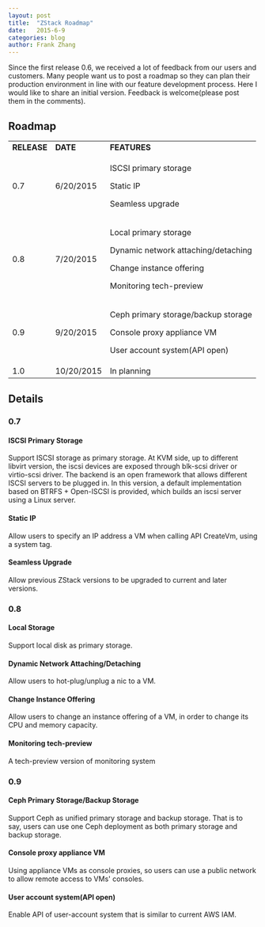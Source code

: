 ```yaml
---
layout: post
title:  "ZStack Roadmap"
date:   2015-6-9
categories: blog
author: Frank Zhang
---
```


Since the first release 0.6, we received a lot of feedback from our users and customers. Many people want us to post a
roadmap so they can plan their production environment in line with our feature development process. Here I would like to
share an initial version. Feedback is welcome(please post them in the comments).

## Roadmap

<table class="table table-bordered black-table">
  <tr>
    <td><b>RELEASE</b></td>
    <td><b>DATE</b></td>
    <td><b>FEATURES</b></td>
  </tr>
  <tr>
    <td>0.7</td>
    <td>6/20/2015</td>
    <td>
        <p>ISCSI primary storage</p>
        <p>Static IP</p>
        <p>Seamless upgrade</p>
    </td>
  </tr>
  <tr>
    <td>0.8</td>
    <td>7/20/2015</td>
    <td>
        <p>Local primary storage</p>
        <p>Dynamic network attaching/detaching</p>
        <p>Change instance offering</p>
        <p>Monitoring tech-preview</p>
    </td>
  </tr>
  <tr>
    <td>0.9</td>
    <td>9/20/2015</td>
    <td>
        <p>Ceph primary storage/backup storage</p>
        <p>Console proxy appliance VM</p>
        <p>User account system(API open)</p>
    </td>
  </tr>
  <tr>
    <td>1.0</td>
    <td>10/20/2015</td>
    <td>
        In planning
    </td>
  </tr>
</table>

## Details

### 0.7

#### ISCSI Primary Storage

Support ISCSI storage as primary storage. At KVM side, up to different libvirt version, the iscsi devices are exposed through blk-scsi
driver or virtio-scsi driver. The backend is an open framework that allows different ISCSI servers to be plugged in. In this version, a
default implementation based on BTRFS + Open-ISCSI is provided, which builds an iscsi server using a Linux server.

#### Static IP

Allow users to specify an IP address a VM when calling API CreateVm, using a system tag.

#### Seamless Upgrade

Allow previous ZStack versions to be upgraded to current and later versions.

### 0.8

#### Local Storage

Support local disk as primary storage.

#### Dynamic Network Attaching/Detaching

Allow users to hot-plug/unplug a nic to a VM.

#### Change Instance Offering

Allow users to change an instance offering of a VM, in order to change its CPU and memory capacity.

#### Monitoring tech-preview

A tech-preview version of monitoring system

### 0.9

#### Ceph Primary Storage/Backup Storage

Support Ceph as unified primary storage and backup storage. That is to say, users can use one Ceph deployment as both
primary storage and backup storage.

#### Console proxy appliance VM

Using appliance VMs as console proxies, so users can use a public network to allow remote access to VMs' consoles.

#### User account system(API open)

Enable API of user-account system that is similar to current AWS IAM.

